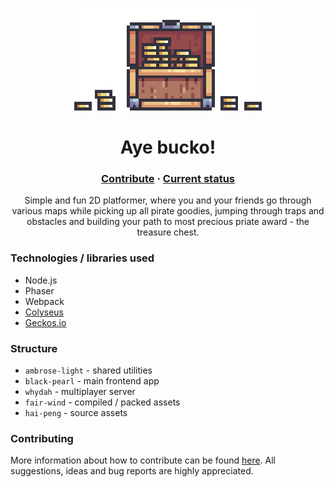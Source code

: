 <p align="center">
    <img src=".github/logo.png" alt="Aye bucko!"/>
</p>
<h1 align="center">Aye bucko!</h1>

<h3 align="center">
  <a href="CONTRIBUTING.md">Contribute</a>
  <span> · </span>
  <a href="https://github.com/jog1t/aye-bucko/projects/1">Current status</a>
</h3>

<p align="center">
Simple and fun 2D platformer, where you and your friends go through various maps while picking up all pirate goodies, jumping through traps and obstacles and building your path to most precious priate award - the treasure chest.
</p>

### Technologies / libraries used

- Node.js
- Phaser
- Webpack
- [Colyseus](https://www.colyseus.io/)
- [Geckos.io](https://geckosio.github.io/)

### Structure

- `ambrose-light` - shared utilities
- `black-pearl` - main frontend app
- `whydah` - multiplayer server
- `fair-wind` - compiled / packed assets
- `hai-peng` - source assets

### Contributing

More information about how to contribute can be found [here](https://github.com/jog1t/aye-bucko/blob/master/CONTRIBUTING.md). All suggestions, ideas and bug reports are highly appreciated.
